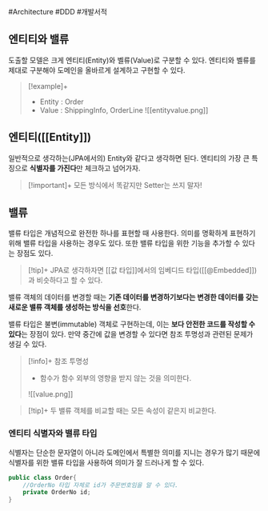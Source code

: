 #Architecture #DDD #개발서적 

## 엔티티와 밸류
도출할 모델은 크게 엔티티(Entity)와 벨류(Value)로 구분할 수 있다.
엔티티와 벨류를 제대로 구분해야 도메인을 올바르게 설계하고 구현할 수 있다.

> [!example]+ 
> + Entity : Order
> + Value : ShippingInfo, OrderLine
> ![[entityvalue.png]]


## 엔티티([[Entity]])
일반적으로 생각하는(JPA에서의) Entity와 같다고 생각하면 된다. 엔티티의 가장 큰 특징으로 **식별자를 가진다**만 체크하고 넘어가자.

> [!important]+ 
> 모든 방식에서 똑같지만 Setter는 쓰지 말자!
## 밸류
밸류 타입은 개념적으로 완전한 하나를 표현할 때 사용한다. 의미를 명확하게 표현하기 위해 밸류 타입을 사용하는 경우도 있다. 또한 밸류 타입을 위한 기능을 추가할 수 있다는 장점도 있다.

> [!tip]+ 
> JPA로 생각하자면 [[값 타입]]에서의 임베디드 타입([[@Embedded]])과 비슷하다고 할 수 있다.

밸류 객체의 데이터를 변경할 때는 **기존 데이터를 변경하기보다는 변경한 데이터를 갖는 새로운 밸류 객체를 생성하는 방식을 선호**한다.

밸류 타입은 불변(immutable) 객체로 구현하는데, 이는 **보다 안전한 코드를 작성할 수 있다**는 장점이 있다. 만약 중간에 값을 변경할 수 있다면 참조 투명성과 관련된 문제가 생길 수 있다.

> [!info]+ 참조 투명성
> + 함수가 함수 외부의 영향을 받지 않는 것을 의미한다.
> 
> ![[value.png]]

> [!tip]+ 
> 두 밸류 객체를 비교할 때는 모든 속성이 같은지 비교한다.


### 엔티티 식별자와 밸류 타입
식별자는 단순한 문자열이 아니라 도메인에서 특별한 의미를 지니는 경우가 많기 때문에 식별자를 위한 밸류 타입을 사용하여 의미가 잘 드러나게 할 수 있다.

```java
public class Order{
	//OrderNo 타입 자체로 id가 주문번호임을 알 수 있다.
	private OrderNo id;
}
```